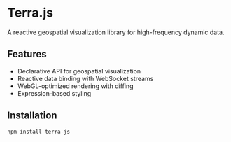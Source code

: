 # Terra.js

A reactive geospatial visualization library for high-frequency dynamic data.

## Features

- Declarative API for geospatial visualization
- Reactive data binding with WebSocket streams
- WebGL-optimized rendering with diffing
- Expression-based styling

## Installation

```bash
npm install terra-js
